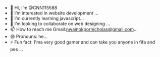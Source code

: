 - 👋 Hi, I’m @CNN115588
- 👀 I’m interested in website development ...
- 🌱 I’m currently learning javascript...
- 💞️ I’m looking to collaborate on web designing ...
- 📫 How to reach me Gmail:nwainokpornicholas@gmail.com...
- 😄 Pronouns: he...
- ⚡ Fun fact: I'ma very good gamer and can take you anyone in fifa and pes ...

<!---
CNN115588/CNN115588 is a ✨ special ✨ repository because its `README.md` (this file) appears on your GitHub profile.
You can click the Preview link to take a look at your changes.
--->
